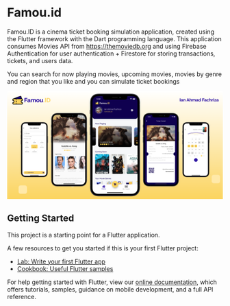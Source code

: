 # Famou.id

Famou.ID is a cinema ticket booking simulation application, created using the Flutter framework with the Dart programming language. This application consumes Movies API from https://themoviedb.org and using Firebase Authentication for user authentication + Firestore for storing transactions, tickets, and users data.

You can search for now playing movies, upcoming movies, movies by genre and region that you like and you can simulate ticket bookings

![img](https://github.com/ianahmfac/images/blob/master/Famouid%20Playstore.png?raw=true)

## Getting Started

This project is a starting point for a Flutter application.

A few resources to get you started if this is your first Flutter project:

- [Lab: Write your first Flutter app](https://flutter.dev/docs/get-started/codelab)
- [Cookbook: Useful Flutter samples](https://flutter.dev/docs/cookbook)

For help getting started with Flutter, view our
[online documentation](https://flutter.dev/docs), which offers tutorials,
samples, guidance on mobile development, and a full API reference.
